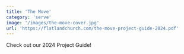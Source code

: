 ```yaml
---
title: 'The Move'
category: 'serve'
image: '/images/the-move-cover.jpg'
url: 'https://flatlandchurch.com/the-move-project-guide-2024.pdf'
---
```


Check out our 2024 Project Guide!
